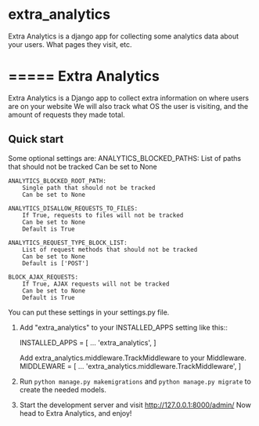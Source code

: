 # extra_analytics
Extra Analytics is a django app for collecting some analytics data about your users. What pages they visit, etc.

=====
Extra Analytics
=====

Extra Analytics is a Django app to collect extra information on where users are on your website
We will also track what OS the user is visiting, and the amount of requests they made total.


Quick start
-----------
Some optional settings are:
    ANALYTICS_BLOCKED_PATHS: 
        List of paths that should not be tracked
        Can be set to None

    ANALYTICS_BLOCKED_ROOT_PATH: 
        Single path that should not be tracked
        Can be set to None

    ANALYTICS_DISALLOW_REQUESTS_TO_FILES: 
        If True, requests to files will not be tracked
        Can be set to None
        Default is True

    ANALYTICS_REQUEST_TYPE_BLOCK_LIST: 
        List of request methods that should not be tracked
        Can be set to None
        Default is ['POST']

    BLOCK_AJAX_REQUESTS: 
        If True, AJAX requests will not be tracked
        Can be set to None
        Default is True

You can put these settings in your settings.py file.

1. Add "extra_analytics" to your INSTALLED_APPS setting like this::

    INSTALLED_APPS = [
        ...
        'extra_analytics',
    ]

    Add extra_analytics.middleware.TrackMiddleware to your Middleware.
    MIDDLEWARE = [
        ...
        'extra_analytics.middleware.TrackMiddleware',
    ]

3. Run ``python manage.py makemigrations`` and ``python manage.py migrate`` to create the needed models.

4. Start the development server and visit http://127.0.0.1:8000/admin/
   Now head to Extra Analytics, and enjoy!
